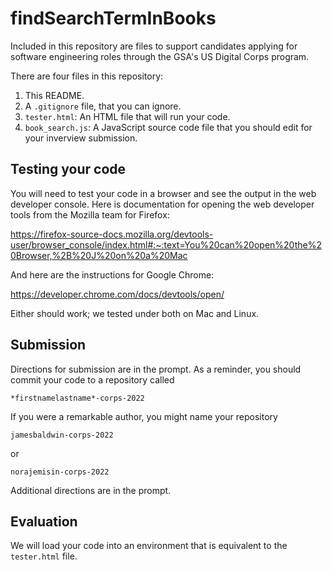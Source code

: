 # findSearchTermInBooks

Included in this repository are files to support candidates applying for software engineering roles through the GSA's US Digital Corps program. 

There are four files in this repository:

1. This README.
1. A `.gitignore` file, that you can ignore.
1. `tester.html`: An HTML file that will run your code.
1. `book_search.js`: A JavaScript source code file that you should edit for your inverview submission.

## Testing your code

You will need to test your code in a browser and see the output in the web developer console. Here is documentation for opening the web developer tools from the Mozilla team for Firefox:

https://firefox-source-docs.mozilla.org/devtools-user/browser_console/index.html#:~:text=You%20can%20open%20the%20Browser,%2B%20J%20on%20a%20Mac

And here are the instructions for Google Chrome:

https://developer.chrome.com/docs/devtools/open/

Either should work; we tested under both on Mac and Linux.

## Submission

Directions for submission are in the prompt. As a reminder, you should commit your code to a repository called

`*firstnamelastname*-corps-2022`

If you were a remarkable author, you might name your repository

`jamesbaldwin-corps-2022`

or 

`norajemisin-corps-2022`

Additional directions are in the prompt.
## Evaluation

We will load your code into an environment that is equivalent to the `tester.html` file.